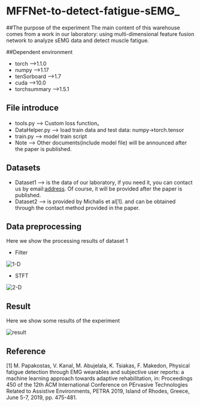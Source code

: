 # MFFNet-to-detect-fatigue-sEMG_
##The purpose of the experiment
The main content of this warehouse comes from a work in our laboratory: using multi-dimensional feature fusion network to analyze sEMG data and detect muscle fatigue.

##Dependent environment
* torch -->1.1.0
* numpy -->1.17
* tenSorboard -->1.7
* cuda -->10.0
* torchsummary -->1.5.1

## File introduce

* tools.py --> Custom loss function。
* DataHelper.py --> load train data and test data: numpy->torch.tensor
* train.py --> model train script
* Note --> Other documents(include model file) will be announced after the paper is published.

## Datasets
* Dataset1 --> is the data of our laboratory, if you need it, you can contact us by email:[address](1351146953@qq.com).
Of course, it will be provided after the paper is published.
* Dataset2 --> is provided by Michalis et al[1]. and can be obtained through the contact 
method provided in the paper.

## Data preprocessing
Here we show the processing results of dataset 1

* Filter

![1-D](https://github.com/CUITCHENSIYU/MFFNet-to-detect-fatigue-sEMG_/tree/master/images/1-D.png)

* STFT

![2-D](https://github.com/CUITCHENSIYU/MFFNet-to-detect-fatigue-sEMG_/tree/master/images/2-D.png)

## Result
Here we show some results of the experiment

![result](https://github.com/CUITCHENSIYU/MFFNet-to-detect-fatigue-sEMG_/tree/master/images/result.png)

## Reference
[1] M. Papakostas, V. Kanal, M. Abujelala, K. Tsiakas, F. Makedon, Physical
fatigue detection through EMG wearables and subjective user reports: a
machine learning approach towards adaptive rehabilitation, in: Proceedings
450 of the 12th ACM International Conference on PErvasive Technologies Related
to Assistive Environments, PETRA 2019, Island of Rhodes, Greece,
June 5-7, 2019, pp. 475-481.
